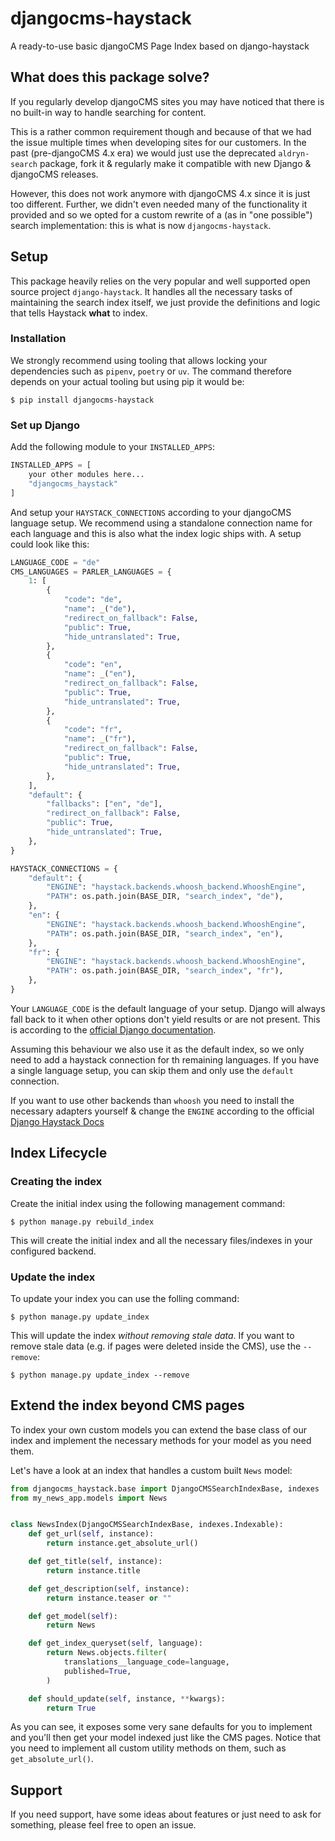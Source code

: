 # djangocms-haystack
A ready-to-use basic djangoCMS Page Index based on django-haystack

## What does this package solve?
If you regularly develop djangoCMS sites you may have noticed that there is no built-in way to handle searching for content.

This is a rather common requirement though and because of that we had the issue multiple times when developing sites for our customers. In the past (pre-djangoCMS 4.x era) we would just use the deprecated `aldryn-search` package, fork it & regularly make it compatible with new Django & djangoCMS releases. 

However, this does not work anymore with djangoCMS 4.x since it is just too different. Further, we didn't even needed many of the functionality it provided and so we opted for a custom rewrite of a (as in "one possible") search implementation: this is what is now `djangocms-haystack`.

## Setup
This package heavily relies on the very popular and well supported open source project `django-haystack`. It handles all the necessary tasks of maintaining the search index itself, we just provide the definitions and logic that tells Haystack **what** to index.

### Installation
We strongly recommend using tooling that allows locking your dependencies such as `pipenv`, `poetry` or `uv`. The command therefore depends on your actual tooling but using pip it would be: 

`$ pip install djangocms-haystack`

### Set up Django
Add the following module to your `INSTALLED_APPS`:

```python
INSTALLED_APPS = [
    your other modules here...
    "djangocms_haystack"
]
```

And setup your `HAYSTACK_CONNECTIONS` according to your djangoCMS language setup. We recommend using a standalone connection name for each language and this is also what the index logic ships with. A setup could look like this:

```python
LANGUAGE_CODE = "de"
CMS_LANGUAGES = PARLER_LANGUAGES = {
    1: [
        {
            "code": "de",
            "name": _("de"),
            "redirect_on_fallback": False,
            "public": True,
            "hide_untranslated": True,
        },
        {
            "code": "en",
            "name": _("en"),
            "redirect_on_fallback": False,
            "public": True,
            "hide_untranslated": True,
        },
        {
            "code": "fr",
            "name": _("fr"),
            "redirect_on_fallback": False,
            "public": True,
            "hide_untranslated": True,
        },
    ],
    "default": {
        "fallbacks": ["en", "de"],
        "redirect_on_fallback": False,
        "public": True,
        "hide_untranslated": True,
    },
}

HAYSTACK_CONNECTIONS = {
    "default": {
        "ENGINE": "haystack.backends.whoosh_backend.WhooshEngine",
        "PATH": os.path.join(BASE_DIR, "search_index", "de"),
    },
    "en": {
        "ENGINE": "haystack.backends.whoosh_backend.WhooshEngine",
        "PATH": os.path.join(BASE_DIR, "search_index", "en"),
    },
    "fr": {
        "ENGINE": "haystack.backends.whoosh_backend.WhooshEngine",
        "PATH": os.path.join(BASE_DIR, "search_index", "fr"),
    },
}
```

Your `LANGUAGE_CODE` is the default language of your setup. Django will always fall back to it when other options don't yield results or are not present. This is according to the [official Django documentation](https://docs.djangoproject.com/en/5.1/topics/i18n/translation/#how-django-discovers-language-preference).

Assuming this behaviour we also use it as the default index, so we only need to add a haystack connection for th remaining languages. If you have a single language setup, you can skip them and only use the `default` connection.

If you want to use other backends than `whoosh` you need to install the necessary adapters yourself & change the `ENGINE` according to the official [Django Haystack Docs](https://django-haystack.readthedocs.io/en/master/backend_support.html)

## Index Lifecycle
### Creating the index
Create the initial index using the following management command:

`$ python manage.py rebuild_index`

This will create the initial index and all the necessary files/indexes in your configured backend.

### Update the index
To update your index you can use the folling command:

`$ python manage.py update_index`

This will update the index *without removing stale data*.
If you want to remove stale data (e.g. if pages were deleted inside the CMS), use the `--remove`:

`$ python manage.py update_index --remove`

## Extend the index beyond CMS pages 
To index your own custom models you can extend the base class of our index and implement the necessary methods for your model as you need them. 

Let's have a look at an index that handles a custom built `News` model:

```python
from djangocms_haystack.base import DjangoCMSSearchIndexBase, indexes
from my_news_app.models import News


class NewsIndex(DjangoCMSSearchIndexBase, indexes.Indexable):
    def get_url(self, instance):
        return instance.get_absolute_url()

    def get_title(self, instance):
        return instance.title

    def get_description(self, instance):
        return instance.teaser or ""

    def get_model(self):
        return News

    def get_index_queryset(self, language):
        return News.objects.filter(
            translations__language_code=language,
            published=True,
        )

    def should_update(self, instance, **kwargs):
        return True
```

As you can see, it exposes some very sane defaults for you to implement and you'll then get your model indexed just like the CMS pages. Notice that you need to implement all custom utility methods on them, such as `get_absolute_url()`.

## Support
If you need support, have some ideas about features or just need to ask for something, please feel free to open an issue.